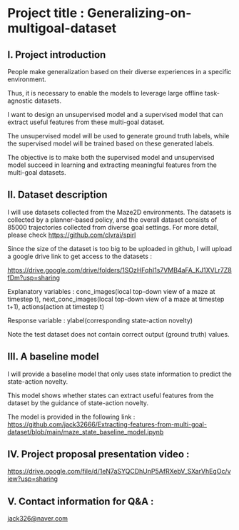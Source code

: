 # Project title : Generalizing-on-multigoal-dataset

## I. Project introduction

People make generalization based on their diverse experiences in a specific environment. 

Thus, it is necessary to enable the models to leverage large offline task-agnostic datasets.

I want to design an unsupervised model and a supervised model that can extract useful features from these multi-goal dataset.

The unsupervised model will be used to generate ground truth labels, while the supervised model will be trained based on these generated labels. 

The objective is to make both the supervised model and unsupervised model succeed in learning and extracting meaningful features from the multi-goal datasets.


## II. Dataset description

I will use datasets collected from the Maze2D environments. The datasets is collected by a planner-based policy, and the overall dataset consists of 85000 trajectories collected from diverse goal settings.
For more detail, please check https://github.com/clvrai/spirl


Since the size of the dataset is too big to be uploaded in github, I will upload a google drive link to get access to the datasets :

https://drive.google.com/drive/folders/1SOzHFqhI1s7VMB4aFA_KJ1XVLr7Z8fDm?usp=sharing


Explanatory variables : conc_images(local top-down view of a maze at timestep t), next_conc_images(local top-down view of a maze at timestep t+1), actions(action at timestep t)

Response variable : ylabel(corresponding state-action novelty)


Note the test dataset does not contain correct output (ground truth) values. 


## III. A baseline model

I will provide a baseline model that only uses state information to predict the state-action novelty. 

This model shows whether states can extract useful features from the dataset by the guidance of state-action novelty.

The model is provided in the following link :
https://github.com/jack32666/Extracting-features-from-multi-goal-dataset/blob/main/maze_state_baseline_model.ipynb



## IV. Project proposal presentation video : 

https://drive.google.com/file/d/1eN7aSYQCDhUnP5AfRXebV_SXarVhEgOc/view?usp=sharing

## V. Contact information for Q&A : 

jack326@naver.com
